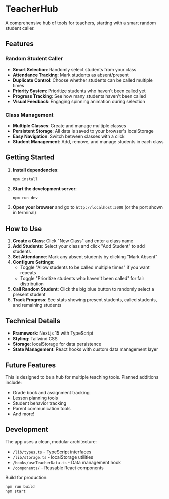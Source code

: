 # TeacherHub

A comprehensive hub of tools for teachers, starting with a smart random student caller.

## Features

### Random Student Caller
- **Smart Selection**: Randomly select students from your class
- **Attendance Tracking**: Mark students as absent/present
- **Duplicate Control**: Choose whether students can be called multiple times
- **Priority System**: Prioritize students who haven't been called yet
- **Progress Tracking**: See how many students haven't been called
- **Visual Feedback**: Engaging spinning animation during selection

### Class Management
- **Multiple Classes**: Create and manage multiple classes
- **Persistent Storage**: All data is saved to your browser's localStorage
- **Easy Navigation**: Switch between classes with a click
- **Student Management**: Add, remove, and manage students in each class

## Getting Started

1. **Install dependencies**:
   ```bash
   npm install
   ```

2. **Start the development server**:
   ```bash
   npm run dev
   ```

3. **Open your browser** and go to `http://localhost:3000` (or the port shown in terminal)

## How to Use

1. **Create a Class**: Click "New Class" and enter a class name
2. **Add Students**: Select your class and click "Add Student" to add students
3. **Set Attendance**: Mark any absent students by clicking "Mark Absent"
4. **Configure Settings**: 
   - Toggle "Allow students to be called multiple times" if you want repeats
   - Toggle "Prioritize students who haven't been called" for fair distribution
5. **Call Random Student**: Click the big blue button to randomly select a present student
6. **Track Progress**: See stats showing present students, called students, and remaining students

## Technical Details

- **Framework**: Next.js 15 with TypeScript
- **Styling**: Tailwind CSS
- **Storage**: localStorage for data persistence
- **State Management**: React hooks with custom data management layer

## Future Features

This is designed to be a hub for multiple teaching tools. Planned additions include:
- Grade book and assignment tracking
- Lesson planning tools
- Student behavior tracking
- Parent communication tools
- And more!

## Development

The app uses a clean, modular architecture:
- `/lib/types.ts` - TypeScript interfaces
- `/lib/storage.ts` - localStorage utilities
- `/hooks/useTeacherData.ts` - Data management hook
- `/components/` - Reusable React components

Build for production:
```bash
npm run build
npm start
```
